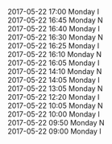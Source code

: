 2017-05-22 17:00 Monday  I  
2017-05-22 16:45 Monday  N  
2017-05-22 16:40 Monday  I  
2017-05-22 16:30 Monday  N  
2017-05-22 16:25 Monday  I  
2017-05-22 16:10 Monday  N  
2017-05-22 16:05 Monday  I  
2017-05-22 14:10 Monday  N  
2017-05-22 14:05 Monday  I  
2017-05-22 13:05 Monday  N  
2017-05-22 12:20 Monday  I  
2017-05-22 10:05 Monday  N  
2017-05-22 10:00 Monday  I  
2017-05-22 09:50 Monday  N  
2017-05-22 09:00 Monday  I  

